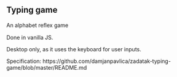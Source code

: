 <h2>Typing game</h2>
<p>An alphabet reﬂex game</p>
<p>Done in vanilla JS.</p>
<p>Desktop only, as it uses the keyboard for user inputs.</p>
<p>Specification: https://github.com/damjanpavlica/zadatak-typing-game/blob/master/README.md</p>

